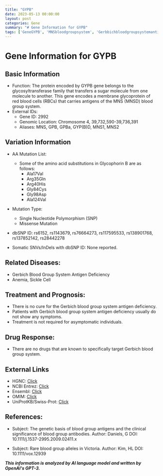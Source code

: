 ```yaml
---
title: "GYPB"
date: 2023-05-13 00:00:00
layout: post
categories: Gene
summary: "# Gene Information for GYPB"
tags: ['GeneGYPB', 'MNSbloodgroupsystem', 'Gerbbichbloodgroupsystemantigendeficiency', 'Missensemutation', 'dbSNP', 'AnemiaSickleCell', 'UniProtKB', 'Bloodgroupantigens']
---
```


# Gene Information for GYPB

## Basic Information
- Function: The protein encoded by GYPB gene belongs to the glycosyltransferase family that transfers a sugar molecule from one molecule to another. This gene encodes a membrane glycoprotein of red blood cells (RBCs) that carries antigens of the MNS (MNSD) blood group system.
- External IDs:
    * Gene ID: 2992
    * Genomic Location: Chromosome 4,  39,732,590-39,736,391
    * Aliases: MNS, GPB, GPBa, GYP(B)D, MNS1, MNS2

## Variation Information
- AA Mutation List:
    * Some of the amino acid substitutions in Glycophorin B are as follows:
        - Ala17Val
        - Arg35Gln
        - Arg40His
        - Gly84Cys
        - Gly98Asp
        - Ala124Val

- Mutation Type:
    * Single Nucleotide Polymorphism (SNP)
    * Missense Mutation

- dbSNP ID: rs6152, rs1143679, rs76664273, rs117595533, rs138901768, rs137852142, rs28442278

- Somatic SNVs/InDels with dbSNP ID: None reported.


## Related Diseases:
- Gerbich Blood Group System Antigen Deficiency
- Anemia, Sickle Cell

## Treatment and Prognosis:
- There is no cure for the Gerbich blood group system antigen deficiency.
- Patients with Gerbich blood group system antigen deficiency usually do not show any symptoms.
- Treatment is not required for asymptomatic individuals.

## Drug Response:
- There are no drugs that are known to specifically target Gerbich blood group system.

## External Links
- HGNC: [Click](https://www.genenames.org/data/gene-symbol-report/#!/hgnc_id/HGNC:4605)
- NCBI Entrez: [Click](https://www.ncbi.nlm.nih.gov/gene/2992)
- Ensembl: [Click](https://www.ensembl.org/Homo_sapiens/Gene/Summary?g=ENSG00000138621;redirect=no)
- OMIM: [Click](https://www.omim.org/entry/111750)
- UniProtKB/Swiss-Prot: [Click](https://www.uniprot.org/uniprot/P06028)

## References:
- Subject: The genetic basis of blood group antigens and the clinical significance of blood group antibodies.
Author: Daniels, G
DOI: 10.1111/j.1537-2995.2009.02411.x

- Subject: Rare blood group alleles in Victoria.
Author: Kim, HL
DOI: 10.1111/vox.12939

**_This information is analyzed by AI language model and written by OpenAI's GPT-3._**